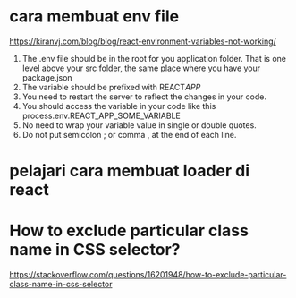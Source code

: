 # cara membuat env file

https://kiranvj.com/blog/blog/react-environment-variables-not-working/

1. The .env file should be in the root for you application folder. That is one level above your src folder, the same place where you have your package.json
2. The variable should be prefixed with REACT*APP*
3. You need to restart the server to reflect the changes in your code.
4. You should access the variable in your code like this
   process.env.REACT_APP_SOME_VARIABLE
5. No need to wrap your variable value in single or double quotes.
6. Do not put semicolon ; or comma , at the end of each line.

# pelajari cara membuat loader di react

# How to exclude particular class name in CSS selector?

https://stackoverflow.com/questions/16201948/how-to-exclude-particular-class-name-in-css-selector
